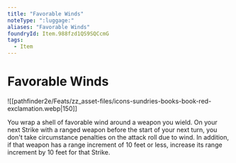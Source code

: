 ```yaml
---
title: "Favorable Winds"
noteType: ":luggage:"
aliases: "Favorable Winds"
foundryId: Item.988fzd1QS9SQCcmG
tags:
  - Item
---
```


# Favorable Winds
![[pathfinder2e/Feats/zz_asset-files/icons-sundries-books-book-red-exclamation.webp|150]]

You wrap a shell of favorable wind around a weapon you wield. On your next Strike with a ranged weapon before the start of your next turn, you don't take circumstance penalties on the attack roll due to wind. In addition, if that weapon has a range increment of 10 feet or less, increase its range increment by 10 feet for that Strike.
